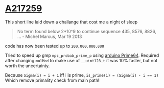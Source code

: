 # [A217259](https://oeis.org/A217259)

This short line laid down a challange that cost me a night of sleep

> No term found below 2*10^9 to continue sequence 435, 8576, 8826, ... - Michel Marcus, Mar 19 2013

code has now been tested up to `200,000,000,000`

Tried to speed up gmp `mpz_probab_prime_p` using [arduino Prime64](https://github.com/going-digital/Prime64). Required after changing `mulMod` to make use of `__uint128_t` it was 10% faster, but not worth the uncertainty.

Because `Sigma(i) = i + 1` iff i is prime, `is_prime(i) = (Sigma(i) - i == 1)` Which remove primality check from main path!

